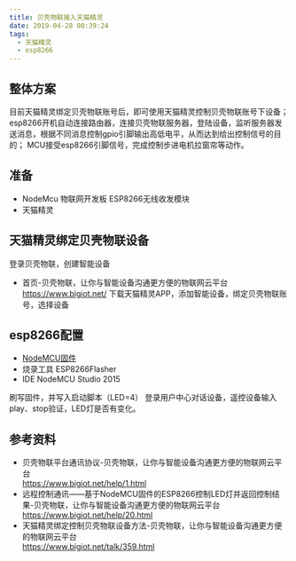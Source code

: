 ```yaml
---
title: 贝壳物联接入天猫精灵
date: 2019-04-28 00:39:24
tags:
  - 天猫精灵
  - esp8266
---
```


## 整体方案
目前天猫精灵绑定贝壳物联账号后，即可使用天猫精灵控制贝壳物联账号下设备；
esp8266开机自动连接路由器，连接贝壳物联服务器，登陆设备，监听服务器发送消息，根据不同消息控制gpio引脚输出高低电平，从而达到给出控制信号的目的；
MCU接受esp8266引脚信号，完成控制步进电机拉窗帘等动作。

## 准备
* NodeMcu 物联网开发板 ESP8266无线收发模块
* 天猫精灵

## 天猫精灵绑定贝壳物联设备
登录贝壳物联，创建智能设备
* 首页-贝壳物联，让你与智能设备沟通更方便的物联网云平台</br>https://www.bigiot.net/
下载天猫精灵APP，添加智能设备，绑定贝壳物联账号，选择设备

## esp8266配置

* [NodeMCU固件](https://www.bigiot.net/Public/upload/UEditor/file/20160322/1458642990199254.rar)
* 烧录工具 ESP8266Flasher
* IDE NodeMCU Studio 2015  

刷写固件，并写入启动脚本（LED=4）
登录用户中心对话设备，遥控设备输入play、stop验证，LED灯是否有变化。

## 参考资料

* 贝壳物联平台通讯协议-贝壳物联，让你与智能设备沟通更方便的物联网云平台</br>https://www.bigiot.net/help/1.html
* 远程控制通讯——基于NodeMCU固件的ESP8266控制LED灯并返回控制结果-贝壳物联，让你与智能设备沟通更方便的物联网云平台</br>https://www.bigiot.net/help/20.html
* 天猫精灵绑定控制贝壳物联设备方法-贝壳物联，让你与智能设备沟通更方便的物联网云平台 </br>https://www.bigiot.net/talk/359.html
